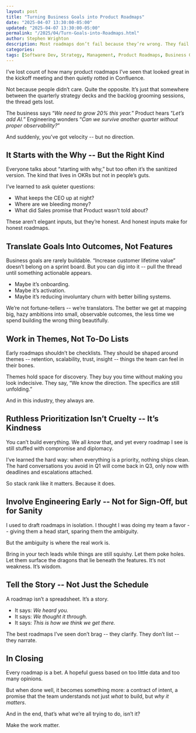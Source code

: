 ```yaml
---
layout: post
title: "Turning Business Goals into Product Roadmaps"
date: "2025-04-07 13:30:00-05:00"
updated: "2025-04-07 13:30:00-05:00"
permalink: "/2025/04/Turn-Goals-into-Roadmaps.html"
author: Stephen Wrighton
description: Most roadmaps don’t fail because they’re wrong. They fail because they were never really tied to why the business needed them in the first place.I’ve seen that gap, between the big goals in the boardroom and the stories sprinted through by dev teams, swallow weeks, months and even whole years. And not for lack of talent. Just a lack of translation.
categories: 
tags: [Software Dev, Strategy, Management, Product Roadmaps, Business Goals, TeamMetrics, BuildBetterSoftware, Leadership]
---  
```



I’ve lost count of how many product roadmaps I’ve seen that looked great in the kickoff meeting and then quietly rotted in Confluence.

Not because people didn’t care. Quite the opposite. It’s just that somewhere between the quarterly strategy decks and the backlog grooming sessions, the thread gets lost.

The business says “*We need to grow 20% this year.*” Product hears “*Let’s add AI.*” Engineering wonders “*Can we survive another quarter without proper observability?*”

And suddenly, you’ve got velocity -- but no direction.

## It Starts with the Why -- But the Right Kind
Everyone talks about “starting with why,” but too often it’s the sanitized version. The kind that lives in OKRs but not in people’s guts.

I’ve learned to ask quieter questions:

* What keeps the CEO up at night?
* Where are we bleeding money?
* What did Sales promise that Product wasn’t told about?

These aren’t elegant inputs, but they’re honest. And honest inputs make for honest roadmaps.

## Translate Goals Into Outcomes, Not Features
Business goals are rarely buildable. “Increase customer lifetime value” doesn’t belong on a sprint board. But you can dig into it -- pull the thread until something actionable appears.

* Maybe it’s onboarding.
* Maybe it’s activation.
* Maybe it’s reducing involuntary churn with better billing systems.

We’re not fortune-tellers -- we’re translators. The better we get at mapping big, hazy ambitions into small, observable outcomes, the less time we spend building the wrong thing beautifully.

## Work in Themes, Not To-Do Lists
Early roadmaps shouldn’t be checklists. They should be shaped around themes -- retention, scalability, trust, insight -- things the team can feel in their bones.

Themes hold space for discovery. They buy you time without making you look indecisive. They say, “We know the direction. The specifics are still unfolding.”

And in this industry, they always are.

## Ruthless Prioritization Isn’t Cruelty -- It’s Kindness
You can’t build everything. We all *know* that, and yet every roadmap I see is still stuffed with compromise and diplomacy.

I’ve learned the hard way: when everything is a priority, nothing ships clean. The hard conversations you avoid in Q1 will come back in Q3, only now with deadlines and escalations attached.

So stack rank like it matters. Because it does.

## Involve Engineering Early -- Not for Sign-Off, but for Sanity
I used to draft roadmaps in isolation. I thought I was doing my team a favor -- giving them a head start, sparing them the ambiguity.

But the ambiguity is where the real work is.

Bring in your tech leads while things are still squishy. Let them poke holes. Let them surface the dragons that lie beneath the features. It’s not weakness. It’s wisdom.

## Tell the Story -- Not Just the Schedule
A roadmap isn’t a spreadsheet. It’s a story.

* It says: *We heard you.*
* It says: *We thought it through.*
* It says: *This is how we think we get there.*

The best roadmaps I’ve seen don’t brag -- they clarify. They don’t list -- they narrate.

## In Closing
Every roadmap is a bet. A hopeful guess based on too little data and too many opinions.

But when done well, it becomes something more: a contract of intent, a promise that the team understands not just *what* to build, but *why it matters*.

And in the end, that’s what we’re all trying to do, isn’t it?

Make the work matter.